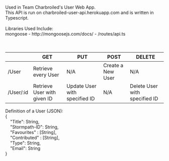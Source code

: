 <p>
Used in Team Charbroiled's User Web App.
<br>
This API is run on charbroiled-user-api.herokuapp.com and is written in Typescript.<br>
<br>
Libraries Used Include:<br>
mongoose - http://mongoosejs.com/docs/ - /routes/api.ts<br>
<br>
<br>
</p>

|            | GET                          | PUT                            | POST               | DELETE                         |
|------------|------------------------------|--------------------------------|--------------------|--------------------------------|
| /User      |     Retrieve every User      |               N/A              | Create a New User  |               N/A              |
| /User/:id |  Retrieve User with given ID  | Update User with specified ID  |         N/A        | Delete User with specified ID  |

<p>
Definition of a User (JSON):<br>
{<br>
&nbsp;&nbsp;&nbsp; "Title": String,<br>
&nbsp;&nbsp;&nbsp; "Stormpath-ID": String,<br>
&nbsp;&nbsp;&nbsp; "Favourites" : [String],<br>
&nbsp;&nbsp;&nbsp; "Contributed" : [String],<br>
&nbsp;&nbsp;&nbsp; "Type": String,<br>
&nbsp;&nbsp;&nbsp; "Email": String<br>
}<br>
</p>